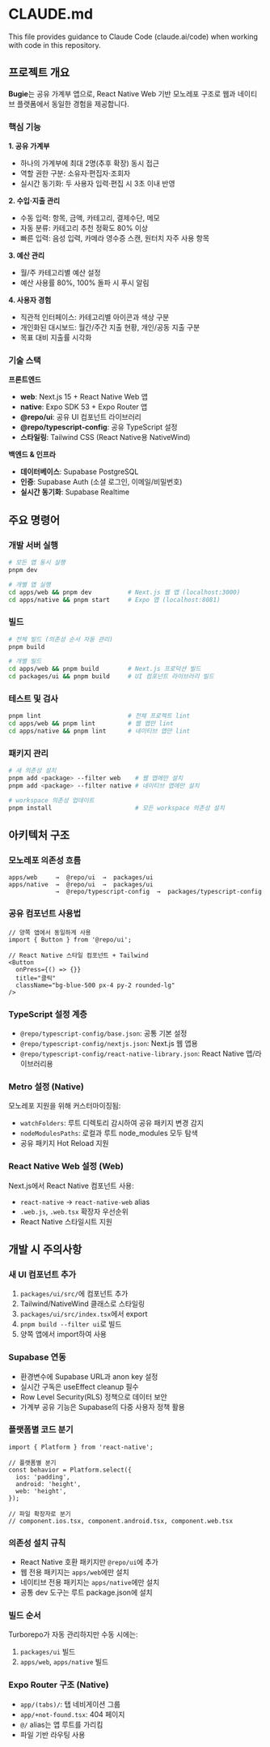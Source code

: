 # CLAUDE.md

This file provides guidance to Claude Code (claude.ai/code) when working with code in this repository.

## 프로젝트 개요

**Bugie**는 공유 가계부 앱으로, React Native Web 기반 모노레포 구조로 웹과 네이티브 플랫폼에서 동일한 경험을 제공합니다.

### 핵심 기능

**1. 공유 가계부**
- 하나의 가계부에 최대 2명(추후 확장) 동시 접근
- 역할 권한 구분: 소유자·편집자·조회자
- 실시간 동기화: 두 사용자 입력·편집 시 3초 이내 반영

**2. 수입·지출 관리**
- 수동 입력: 항목, 금액, 카테고리, 결제수단, 메모
- 자동 분류: 카테고리 추천 정확도 80% 이상
- 빠른 입력: 음성 입력, 카메라 영수증 스캔, 원터치 자주 사용 항목

**3. 예산 관리**
- 월/주 카테고리별 예산 설정
- 예산 사용률 80%, 100% 돌파 시 푸시 알림

**4. 사용자 경험**
- 직관적 인터페이스: 카테고리별 아이콘과 색상 구분
- 개인화된 대시보드: 월간/주간 지출 현황, 개인/공동 지출 구분
- 목표 대비 지출률 시각화

### 기술 스택

**프론트엔드**
- **web**: Next.js 15 + React Native Web 앱
- **native**: Expo SDK 53 + Expo Router 앱  
- **@repo/ui**: 공유 UI 컴포넌트 라이브러리
- **@repo/typescript-config**: 공유 TypeScript 설정
- **스타일링**: Tailwind CSS (React Native용 NativeWind)

**백엔드 & 인프라**
- **데이터베이스**: Supabase PostgreSQL
- **인증**: Supabase Auth (소셜 로그인, 이메일/비밀번호)
- **실시간 동기화**: Supabase Realtime

## 주요 명령어

### 개발 서버 실행
```bash
# 모든 앱 동시 실행
pnpm dev

# 개별 앱 실행
cd apps/web && pnpm dev          # Next.js 웹 앱 (localhost:3000)
cd apps/native && pnpm start     # Expo 앱 (localhost:8081)
```

### 빌드
```bash
# 전체 빌드 (의존성 순서 자동 관리)
pnpm build

# 개별 빌드
cd apps/web && pnpm build        # Next.js 프로덕션 빌드
cd packages/ui && pnpm build     # UI 컴포넌트 라이브러리 빌드
```

### 테스트 및 검사
```bash
pnpm lint                        # 전체 프로젝트 lint
cd apps/web && pnpm lint         # 웹 앱만 lint
cd apps/native && pnpm lint      # 네이티브 앱만 lint
```

### 패키지 관리
```bash
# 새 의존성 설치
pnpm add <package> --filter web    # 웹 앱에만 설치
pnpm add <package> --filter native # 네이티브 앱에만 설치

# workspace 의존성 업데이트
pnpm install                       # 모든 workspace 의존성 설치
```

## 아키텍처 구조

### 모노레포 의존성 흐름
```
apps/web     →  @repo/ui  →  packages/ui
apps/native  →  @repo/ui  →  packages/ui
             →  @repo/typescript-config  →  packages/typescript-config
```

### 공유 컴포넌트 사용법
```tsx
// 양쪽 앱에서 동일하게 사용
import { Button } from '@repo/ui';

// React Native 스타일 컴포넌트 + Tailwind
<Button 
  onPress={() => {}} 
  title="클릭" 
  className="bg-blue-500 px-4 py-2 rounded-lg"
/>
```

### TypeScript 설정 계층
- `@repo/typescript-config/base.json`: 공통 기본 설정
- `@repo/typescript-config/nextjs.json`: Next.js 웹 앱용
- `@repo/typescript-config/react-native-library.json`: React Native 앱/라이브러리용

### Metro 설정 (Native)
모노레포 지원을 위해 커스터마이징됨:
- `watchFolders`: 루트 디렉토리 감시하여 공유 패키지 변경 감지
- `nodeModulesPaths`: 로컬과 루트 node_modules 모두 탐색
- 공유 패키지 Hot Reload 지원

### React Native Web 설정 (Web)
Next.js에서 React Native 컴포넌트 사용:
- `react-native` → `react-native-web` alias
- `.web.js`, `.web.tsx` 확장자 우선순위
- React Native 스타일시트 지원

## 개발 시 주의사항

### 새 UI 컴포넌트 추가
1. `packages/ui/src/`에 컴포넌트 추가
2. Tailwind/NativeWind 클래스로 스타일링
3. `packages/ui/src/index.tsx`에서 export
4. `pnpm build --filter ui`로 빌드
5. 양쪽 앱에서 import하여 사용

### Supabase 연동
- 환경변수에 Supabase URL과 anon key 설정
- 실시간 구독은 useEffect cleanup 필수
- Row Level Security(RLS) 정책으로 데이터 보안
- 가계부 공유 기능은 Supabase의 다중 사용자 정책 활용

### 플랫폼별 코드 분기
```tsx
import { Platform } from 'react-native';

// 플랫폼별 분기
const behavior = Platform.select({
  ios: 'padding',
  android: 'height',
  web: 'height',
});

// 파일 확장자로 분기
// component.ios.tsx, component.android.tsx, component.web.tsx
```

### 의존성 설치 규칙
- React Native 호환 패키지만 `@repo/ui`에 추가
- 웹 전용 패키지는 `apps/web`에만 설치
- 네이티브 전용 패키지는 `apps/native`에만 설치
- 공통 dev 도구는 루트 package.json에 설치

### 빌드 순서
Turborepo가 자동 관리하지만 수동 시에는:
1. `packages/ui` 빌드
2. `apps/web`, `apps/native` 빌드

### Expo Router 구조 (Native)
- `app/(tabs)/`: 탭 네비게이션 그룹
- `app/+not-found.tsx`: 404 페이지
- `@/` alias는 앱 루트를 가리킴
- 파일 기반 라우팅 사용
